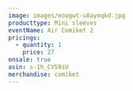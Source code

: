 ```yaml
---
image: images/eoogwt-u8aynqkd.jpg
producttype: Mini sleeves
eventName: Air Comiket 2
pricings:
  - quantity: 1
    price: 27
onsale: true
asin: s-1h_CVS9iU
merchandise: comiket
---
```

